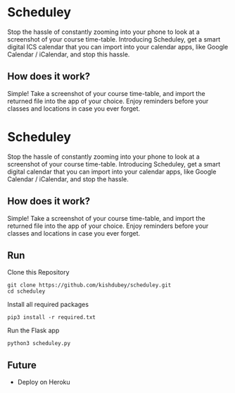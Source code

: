# Scheduley
Stop the hassle of constantly zooming into your phone to look at a screenshot of your course time-table. Introducing Scheduley, get a smart digital ICS calendar
that you can import into your calendar apps, like Google Calendar / iCalendar, and stop this hassle. 

## How does it work?
Simple! Take a screenshot of your course time-table, and import the returned file into the app of your choice. Enjoy reminders before your classes and locations in 
case you ever forget.

# Scheduley
Stop the hassle of constantly zooming into your phone to look at a screenshot of your course time-table. Introducing Scheduley, get a smart digital calendar that you can import into your calendar apps, like Google Calendar / iCalendar, and stop the hassle. 

## How does it work?
Simple! Take a screenshot of your course time-table, and import the returned file into the app of your choice. Enjoy reminders before your classes and locations in case you ever forget.

## Run
Clone this Repository
```
git clone https://github.com/kishdubey/scheduley.git
cd scheduley
```
Install all required packages
```
pip3 install -r required.txt
```
Run the Flask app
```
python3 scheduley.py
```
## Future
* Deploy on Heroku
